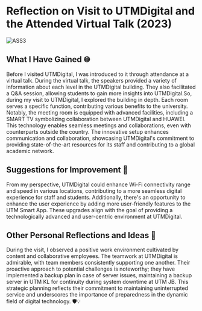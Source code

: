 # Reflection on Visit to UTMDigital and the Attended Virtual Talk (2023)

![ASS3](https://github.com/amierazulaikha/ASSIGNMENT-3/assets/148413070/79f2470b-a011-4f69-9aff-abbfbd2f58c1)

## What I Have Gained 🌐
Before I visited UTMDigital, I was introduced to it through attendance at a virtual talk. During the virtual talk, the speakers provided a variety of information about each level in the UTMDigital building. They also facilitated a Q&A session, allowing students to gain more insights into UTMDigital.So, during my visit to UTMDigital, I explored the building in depth. Each room serves a specific function, contributing various benefits to the university. Notably, the meeting room is equipped with advanced facilities, including a SMART TV symbolizing collaboration between UTMDigital and HUAWEI. This technology enables seamless meetings and collaborations, even with counterparts outside the country. The innovative setup enhances communication and collaboration, showcasing UTMDigital's commitment to providing state-of-the-art resources for its staff and contributing to a global academic network.

## Suggestions for Improvement 🚀
From my perspective, UTMDigital could enhance Wi-Fi connectivity range and speed in various locations, contributing to a more seamless digital experience for staff and students. Additionally, there's an opportunity to enhance the user experience by adding more user-friendly features to the UTM Smart App. These upgrades align with the goal of providing a technologically advanced and user-centric environment at UTMDigital.

## Other Personal Reflections and Ideas 🌟
During the visit, I observed a positive work environment cultivated by content and collaborative employees. The teamwork at UTMDigital is admirable, with team members consistently supporting one another. Their proactive approach to potential challenges is noteworthy; they have implemented a backup plan in case of server issues, maintaining a backup server in UTM KL for continuity during system downtime at UTM JB. This strategic planning reflects their commitment to maintaining uninterrupted service and underscores the importance of preparedness in the dynamic field of digital technology. 🛡️💡
